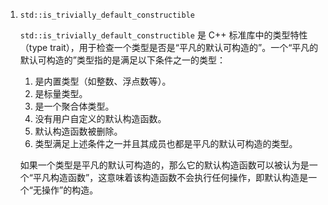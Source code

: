 1. `std::is_trivially_default_constructible` 

   `std::is_trivially_default_constructible` 是 C++ 标准库中的类型特性（type trait），用于检查一个类型是否是“平凡的默认可构造的”。一个“平凡的默认可构造的”类型指的是满足以下条件之一的类型：

   1. 是内置类型（如整数、浮点数等）。
   2. 是标量类型。
   3. 是一个聚合体类型。
   4. 没有用户自定义的默认构造函数。
   5. 默认构造函数被删除。
   6. 类型满足上述条件之一并且其成员也都是平凡的默认可构造的类型。

   如果一个类型是平凡的默认可构造的，那么它的默认构造函数可以被认为是一个“平凡构造函数”，这意味着该构造函数不会执行任何操作，即默认构造是一个“无操作”的构造。